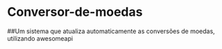 ﻿# Conversor-de-moedas
##Um sistema que atualiza automaticamente as conversões de moedas, utilizando awesomeapi
